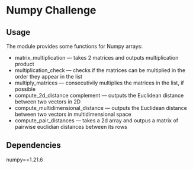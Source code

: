 # Numpy Challenge

## Usage
The module provides some functions for Numpy arrays:

- matrix_multiplication — takes 2 matrices and outputs multiplication product <br />
- multiplication_check — checks if the matrices can be multiplied in the order they appear in the list <br />
- multiply_matrices — consecutivily multiplies the matrices in the list, if possible <br />
- compute_2d_distance complement — outputs the Euclidean distance between two vectors in 2D <br />
- compute_multidimensional_distance — outputs the Euclidean distance between two vectors in multidimensional
   space <br />
- compute_pair_distances — takes a 2d array and outpus a matrix of pairwise euclidian distances between its rows  <br />

## Dependencies

numpy==1.21.6
